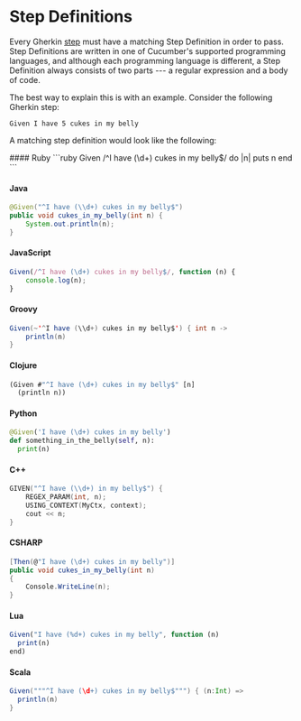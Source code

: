 # Step Definitions

Every Gherkin [step](steps) must have a matching Step Definition in order to pass.
Step Definitions are written in one of Cucumber's supported programming languages,
and although each programming language is different, a Step Definition always consists
of two parts --- a regular expression and a body of code.

The best way to explain this is with an example. Consider the following Gherkin step:

```gherkin_en
Given I have 5 cukes in my belly
```

A matching step definition would look like the following:

<TABS>
#### Ruby
```ruby
Given /^I have (\d+) cukes in my belly$/ do |n|
  puts n
end
```

#### Java
```java
@Given("^I have (\\d+) cukes in my belly$")
public void cukes_in_my_belly(int n) {
    System.out.println(n);
}
```

#### JavaScript
```javascript
Given(/^I have (\d+) cukes in my belly$/, function (n) {
    console.log(n);
}
```

#### Groovy
```java
Given(~'^I have (\\d+) cukes in my belly$') { int n ->
    println(n)
}
```

#### Clojure
```javascript
(Given #"^I have (\d+) cukes in my belly$" [n]
  (println n))
```

#### Python
```python
@Given('I have (\d+) cukes in my belly')
def something_in_the_belly(self, n):
  print(n)
```

#### C++
```cpp
GIVEN("^I have (\\d+) in my belly$") {
    REGEX_PARAM(int, n);
    USING_CONTEXT(MyCtx, context);
    cout << n;
}
```

#### CSHARP
```csharp
[Then(@"I have (\d+) cukes in my belly")]
public void cukes_in_my_belly(int n)
{
    Console.WriteLine(n);
}
```

#### Lua
```javascript
Given("I have (%d+) cukes in my belly", function (n)
  print(n)
end)
```

#### Scala
```scala
Given("""^I have (\d+) cukes in my belly$""") { (n:Int) =>
  println(n)
}
```

</TABS>